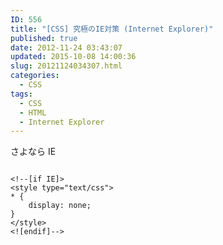 ```yaml
---
ID: 556
title: "[CSS] 究極のIE対策 (Internet Explorer)"
published: true
date: 2012-11-24 03:43:07
updated: 2015-10-08 14:00:36
slug: 20121124034307.html
categories:
  - CSS
tags:
  - CSS
  - HTML
  - Internet Explorer
---
```


さよなら IE

<!--more-->
<pre class="language-html"><code>
&lt;!--[if IE]&gt;
&lt;style type=&quot;text/css&quot;&gt;
* {
    display: none; 
}
&lt;/style&gt;
&lt;![endif]--&gt;
</code></pre>
